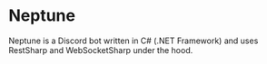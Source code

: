 # Neptune
Neptune is a Discord bot written in C# (.NET Framework) and uses RestSharp and WebSocketSharp under the hood.
